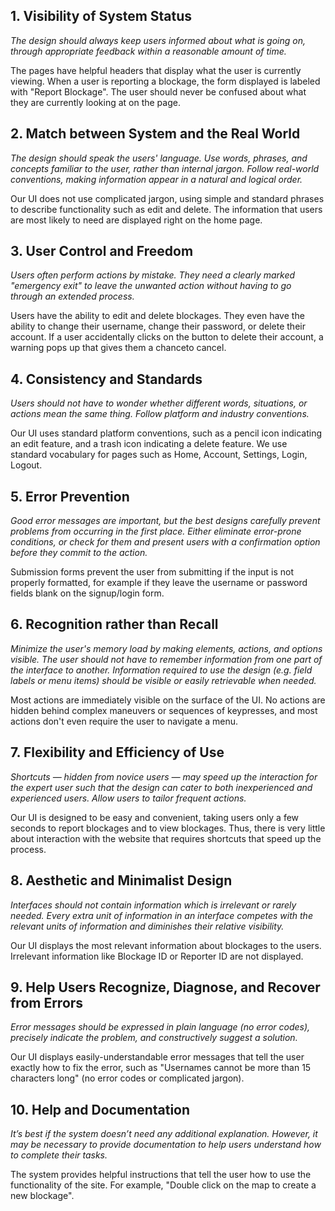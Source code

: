 ## 1. Visibility of System Status

_The design should always keep users informed about what is going on, through appropriate feedback within a reasonable amount of time._

The pages have helpful headers that display what the user is currently viewing. When a user is reporting a blockage, the form displayed is labeled with "Report Blockage". The user should never be confused about what they are currently looking at on the page.

## 2. Match between System and the Real World

_The design should speak the users' language. Use words, phrases, and concepts familiar to the user, rather than internal jargon. Follow real-world conventions, making information appear in a natural and logical order._

Our UI does not use complicated jargon, using simple and standard phrases to describe functionality such as edit and delete. The information that users are most likely to need are displayed right on the home page.

## 3. User Control and Freedom

_Users often perform actions by mistake. They need a clearly marked "emergency exit" to leave the unwanted action without having to go through an extended process._

Users have the ability to edit and delete blockages. They even have the ability to change their username, change their password, or delete their account. If a user accidentally clicks on the button to delete their account, a warning pops up that gives them a chanceto cancel.

## 4. Consistency and Standards

_Users should not have to wonder whether different words, situations, or actions mean the same thing. Follow platform and industry conventions._

Our UI uses standard platform conventions, such as a pencil icon indicating an edit feature, and a trash icon indicating a delete feature. We use standard vocabulary for pages such as Home, Account, Settings, Login, Logout.

## 5. Error Prevention

_Good error messages are important, but the best designs carefully prevent problems from occurring in the first place. Either eliminate error-prone conditions, or check for them and present users with a confirmation option before they commit to the action._

Submission forms prevent the user from submitting if the input is not properly formatted, for example if they leave the username or password fields blank on the signup/login form.

## 6. Recognition rather than Recall

_Minimize the user's memory load by making elements, actions, and options visible. The user should not have to remember information from one part of the interface to another. Information required to use the design (e.g. field labels or menu items) should be visible or easily retrievable when needed._

Most actions are immediately visible on the surface of the UI. No actions are hidden behind complex maneuvers or sequences of keypresses, and most actions don't even require the user to navigate a menu.

## 7. Flexibility and Efficiency of Use

_Shortcuts — hidden from novice users — may speed up the interaction for the expert user such that the design can cater to both inexperienced and experienced users. Allow users to tailor frequent actions._

Our UI is designed to be easy and convenient, taking users only a few seconds to report blockages and to view blockages. Thus, there is very little about interaction with the website that requires shortcuts that speed up the process.

## 8. Aesthetic and Minimalist Design

_Interfaces should not contain information which is irrelevant or rarely needed. Every extra unit of information in an interface competes with the relevant units of information and diminishes their relative visibility._

Our UI displays the most relevant information about blockages to the users. Irrelevant information like Blockage ID or Reporter ID are not displayed.

## 9. Help Users Recognize, Diagnose, and Recover from Errors

_Error messages should be expressed in plain language (no error codes), precisely indicate the problem, and constructively suggest a solution._

Our UI displays easily-understandable error messages that tell the user exactly how to fix the error, such as "Usernames cannot be more than 15 characters long" (no error codes or complicated jargon).

## 10. Help and Documentation

_It’s best if the system doesn’t need any additional explanation. However, it may be necessary to provide documentation to help users understand how to complete their tasks._

The system provides helpful instructions that tell the user how to use the functionality of the site. For example, "Double click on the map to create a new blockage".
